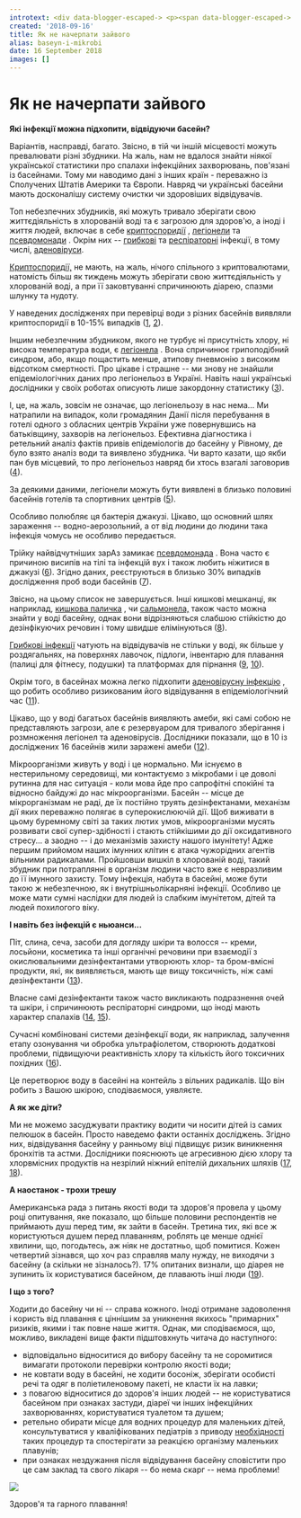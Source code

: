 ```yaml
---
introtext: <div data-blogger-escaped-> <p><span data-blogger-escaped-> Пляжний сезон закінчився. Але існують способи його продовжити. Як зробити зробити це максимально приємно та безпечно?</span></p> <p><span data-blogger-escaped->Спортклуби, спа-центри та інші рекреаційні заклади пропонують до нашої уваги та гаманців свої басейни, джакузі та сауни. Про те, “що там живуть мікроби”, але “їх валить хлорка” всі і так знають, а власники “водних ресурсів” додатково запевняють, що “вода проходить ретельну фільтрацію, знезараження і ультрафіолетову дезінфекцію”, тому боятися нема чого. Приходьте та хлюпайтесь! Навіть довідка про стан здоров’я потрібна не всюди.</span></p> </div> <div data-blogger-escaped-> <p><span data-blogger-escaped-> Плавання, звісно, корисне і ми ні в якому випадку не намагаємося переконати від нього відмовлятися. Тому більше фактів і мінімум коментарів.</span></p> </div> <div data-blogger-escaped-></div>
created: '2018-09-16'
title: Як не начерпати зайвого
alias: baseyn-i-mikrobi
date: 16 September 2018
images: []
---
```


# Як не начерпати зайвого

**Які інфекції можна підхопити, відвідуючи басейн?**

Варіантів, насправді, багато. Звісно, в тій чи іншій місцевості можуть превалювати різні збудники. На жаль, нам не вдалося знайти ніякої української статистики про спалахи інфекційних захворювань, пов'язані із басейнами. Тому ми наводимо дані з інших країн - переважно із Сполучених Штатів Америки та Європи. Навряд чи українські басейни мають досконалішу систему очистки чи здоровіших відвідувачів.

Топ небезпечних збудників, які можуть тривало зберігати свою життєдіяльність в хлорованій воді та є загрозою для здоров'ю, а іноді і життя людей, включає в себе <ins>криптоспоридії</ins> , <ins>легіонели</ins> та <ins>псевдомонади</ins> . Окрім них -- <ins>грибкові</ins> та <ins>респіраторні</ins> інфекції, в тому числі, <ins>аденовіруси</ins>.

<ins>Криптоспоридії,</ins> не мають, на жаль, нічого спільного з криптовалютами, натомість більш як тиждень можуть зберігати свою життєдіяльність у хлорованій воді, а при її заковтуванні спричинюють діарею, спазми шлунку та нудоту.

У наведених дослідженях при перевірці води з різних басейнів виявляли криптоспоридії в 10-15% випадків ([1](https://www.ncbi.nlm.nih.gov/pubmed/29976878), [2](https://www.ncbi.nlm.nih.gov/pubmed/28506034)).

Іншим небезпечним збудником, якого не турбує ні присутність хлору, ні висока температура води, є <ins>легіонела</ins> . Вона спричинює грипоподібний синдром, або, якщо пощастить менше, атипову пневмонію з високим відсотком смертності. Про цікаве і страшне -- ми знову не знайшли епідеміологічних даних про легіонельоз в Україні. Навіть наші українські дослідники у своїх роботах описують лише закордонну статистику ([3](http://zarifacenter.org/articles/article225.pdf)).

І, це, на жаль, зовсім не означає, що легіонельозу в нас нема... Ми натрапили на випадок, коли громадянин Данії після перебування в готелі одного з обласних центрів України уже повернувшись на батьківщину, захворів на легіонельоз. Ефективна діагностика і ретельний аналіз фактів привів епідеміологів до басейну у Рівному, де було взято аналіз води та виявлено збудника. Чи варто казати, що якби пан був місцевий, то про легіонельоз навряд би хтось взагалі заговорив ([4](http://radiotrek.rv.ua/news/inozemets_pislya_perebuvannya_u_goteli_rivnogo_zahvoriv_na_legioneloz_216596.html)).

За деякими даними, легіонели можуть бути виявлені в близько половині басейнів готелів та спортивних центрів ([5](https://www.ncbi.nlm.nih.gov/pubmed/28598344)).

Особливо полюбляє ця бактерія джакузі. Цікаво, що основний шлях зараження -- водно-аерозольний, а от від людини до людини така інфекція чомусь не особливо передається.

Трійку найвідчутніших зарАз замикає <ins>псевдомонада</ins> . Вона часто є причиною висипів на тілі та інфекцій вух і також любить ніжитися в джакузі ([6](https://www.ncbi.nlm.nih.gov/pubmed/?term=swimmer%E2%80%99s+ear+and+hot+tub+rash)). Згідно даних, реєструються в близько 30% випадків дослідження проб води басейнів ([7](https://www.ncbi.nlm.nih.gov/pubmed/27649225)).

Звісно, на цьому список не завершується. Інші кишкові мешканці, як наприклад, <ins>кишкова паличка</ins> , чи <ins>сальмонела,</ins> також часто можна знайти у воді басейну, однак вони відрізняються слабшою стійкістю до дезінфікуючих речовин і тому швидше елімінуються ([8](https://www.ncbi.nlm.nih.gov/pubmed/29976878)).

<ins>Грибкові інфекції</ins> чатують на відвідувачів не стільки у воді, як більше у роздягальнях, на поверхнях лавочок, підлоги, інвентарю для плавання (палиці для фітнесу, подушки) та платформах для пірнання ([9](https://www.ncbi.nlm.nih.gov/pubmed/28716483), [10](https://www.ncbi.nlm.nih.gov/pubmed/30145117)).

Окрім того, в басейнах можна легко підхопити <ins>аденовірусну інфекцію</ins> , що робить особливо ризикованим його відвідування в епідеміологічний час ([11](https://www.ncbi.nlm.nih.gov/pubmed/30144556)).

Цікаво, що у воді багатьох басейнів виявляють амеби, які самі собою не представляють загрози, але є резервуаром для тривалого зберігання і розмноження легіонел та аденовірусів. Дослідники показали, що в 10 із досліджених 16 басейнів жили заражені амеби ([12](https://www.ncbi.nlm.nih.gov/pubmed/27142544)).

Мікроорганізми живуть у воді і це нормально. Ми існуємо в нестерильному середовищі, ми контактуємо з мікробами і це доволі рутинна для нас ситуація - коли мова йде про сапрофітні спокійні та відносно байдужі до нас мікроорганізми. Басейн -- місце де мікрорганізмам не раді, де їх постійно труять дезінфектанами, механізм дії яких переважно полягає в суперокислюючій дії. Щоб виживати в цьому буремному світі за таких лютих умов, мікроорганізми мусять розвивати свої супер-здібності і стають стійкішими до дії оксидативного стресу... а заодно -- і до механізмів захисту нашого імунітету! Адже першим прийомом наших імунних клітин є атака чужорідних агентів вільними радикалами. Пройшовши вишкіл в хлорованій воді, такий збудник при потраплянні в організм людини часто вже є невразливим до її імунного захисту. Тому інфекція, набута в басейні, може бути такою ж небезпечною, як і внутрішньолікарняні інфекції. Особливо це може мати сумні наслідки для людей із слабким імунітетом, дітей та людей похилогого віку.

**І навіть без інфекцій є ньюанси...**

Піт, слина, сеча, засоби для догляду шкіри та волосся -- креми, лосьйони, косметика та інші органічні речовини при взаємодії з окислювальними дезінфектантами утворюють хлор- та бром-вмісні продукти, які, як виявляється, мають ще вищу токсичність, ніж самі дезінфектанти ([13](https://www.ncbi.nlm.nih.gov/pubmed/28774608)).

Власне самі дезінфектанти також часто викликають подразнення очей та шкіри, і спричинюють респіраторні синдроми, що іноді мають характер спалахів ([14](https://www.ncbi.nlm.nih.gov/pubmed/25819556), [15](https://www.ncbi.nlm.nih.gov/pubmed/17384776)).

Сучасні комбіновані системи дезінфекції води, як наприклад, залучення етапу озонування чи обробка ультрафіолетом, створюють додаткові проблеми, підвищуючи реактивність хлору та кількість його токсичних похідних ([16](https://sci-hub.tw/https://www.sciencedirect.com/science/article/abs/pii/S0043135416309423)).

Це перетворює воду в басейні на контейль з вільних радикалів. Що він робить з Вашою шкірою, сподіваємося, уявляєте.

**А як же діти?**

Ми не можемо засуджувати практику водити чи носити дітей із самих пелюшок в басейн. Просто наведемо факти останніх досліджень. Згідно них, відвідування басейну у ранньому віці підвищує ризик виникнення бронхітів та астми. Дослідники пояснюють це агресивною дією хлору та хлорвмісних продуктів на незрілий ніжний епітелій дихальних шляхів ([17](https://www.ncbi.nlm.nih.gov/pmc/articles/PMC5896097/), [18](https://www.ncbi.nlm.nih.gov/pubmed/20075053)).

**А наостанок - трохи трешу**

Американська рада з питань якості води та здоров'я провела у цьому році опитування, яке показало, що більше половини респондентів не приймають душ перед тим, як зайти в басейн. Третина тих, які все ж користуються душем перед плаванням, роблять це менше однієї хвилини, що, погодьтесь, аж ніяк не достатньо, щоб помитися. Кожен четвертий зізнався, що хоч раз справляв малу нужду, не виходячи з басейну (а скільки не зізналось?). 17% опитаних визнали, що діарея не зупинить їх користуватися басейном, де плавають інші люди ([19](https://waterandhealth.org/healthy-pools/would-you-know-if-your-local-pool-failed-its-health-inspection-unlikely-survey-reveals/)).

**І що з того?**

Ходити до басейну чи ні -- справа кожного. Іноді отримане задоволення і користь від плавання є ціннішим за уникнення якихось "примарних" ризиків, якими і так повне наше життя. Однак, ми сподіваємося, що, можливо, викладені вище факти підштовхнуть читача до наступного:

* відповідально відноситися до вибору басейну та не соромитися вимагати протоколи перевірки контролю якості води;
* не ковтати воду в басейні, не ходити босоніж, зберігати особисті речі та одяг в поліетиленовому пакеті, не класти їх на лавки;
* з повагою відноситися до здоров'я інших людей -- не користуватися басейном при ознаках застуди, діареї чи інших інфекційних захворюваннях, користуватися туалетом та душем;
* ретельно обирати місце для водних процедур для маленьких дітей, консультуватися у кваліфікованих педіатрів з приводу <ins>необхідності</ins> таких процедур та спостерігати за реакцією організму маленьких плавунів;
* при ознаках нездужання після відвідування басейну сповістити про це сам заклад та свого лікаря -- бо нема скарг -- нема проблеми!

[![](https://3.bp.blogspot.com/-h6x7iNbhgB0/W8BumX_VfeI/AAAAAAAAAKY/5mb1BRv27RorSPTRyV_F8QhDLswSILZ3QCLcBGAs/s400/Swimming-Pool.jpg)](https://3.bp.blogspot.com/-h6x7iNbhgB0/W8BumX_VfeI/AAAAAAAAAKY/5mb1BRv27RorSPTRyV_F8QhDLswSILZ3QCLcBGAs/s1600/Swimming-Pool.jpg)

Здоров'я та гарного плавання!

